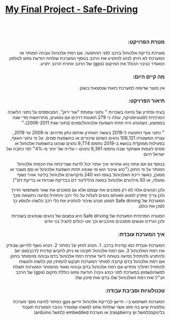 <h1><b><u>My Final Project - Safe-Driving</u></b></h1>
</br>
</br>
<div dir="rtl">
 <h3><b>מטרת הפרויקט:</b></h3>
מערכת בדיקת אלכוהול ברכב לפני ההתנעה.
אם רמת אלכוהול גובהה המותר אז המערכת לא תיתן לנהג להתניע את הרכב
בנוסף המערכת שולחת הודעת sms לטלפון המוגדר כגיבוי הכולל את המיקום (gps) 
של הרכב 
אחרת הרכב יתניע.
<h3><b>מה קיים היום:</b></h3> 
אין מוצר שדומה למערכת כזאת שנמצאת בשוק

 <h3><b>תיאור הפרויקט:</b></h3> 

בעיה ופתרון של נהיגה בשכרות 
״ נתוני עמותת “אור ירוק”, המבוססים על נתוני הלשכה המרכזית לסטטיסטיקה, עולה כי
279 תאונות דרכים עם נפגעים, מתרחשות מדי שנה בממוצע, כשהנהג היה תחת השפעת אלכוהול/סמים (נתוני שנת 2006-2011).״

״ נתוני אגף התנועה ל-2019 בעשור האחרון ואיתם נתון מדהים: מ-2009 עד 2019, עצרה המשטרה 106,121 נהגים כשהם שיכורים או בהשפעת סמים.
על פי נתוני האגף, בפעילות ממוקדת בנושא ב-2019 נתפסו 9,774 נהגים שנהגו בהשפעת אלכוהול או סמים לעומת אשתקד שבה נתפסו 9,361 נהגים – עלייה של יותר מ-4%״ לפי כתבה של ישראל היום


בנוסף גם אם אתה נהג אחראי איך אתה יכול לדעת שצריכתה את הכמות אלכוהול המותר על פי החוק (״נהג שיכור הוא מי שנוהג תחת השפעת אלכוהול או סם משכר או מסוכן, כאשר ריכוז האלכוהול בגופו הוא 240 מיקרוגרם אלכוהול בליטר אוויר נשוף ומעלה, או 50 מיליגרם אלכוהול במאה מיליליטר דם בבדיקת שכרות או בדיקת דם״)

ולכן הנהגים אלה לא רק מסכנים את עצמם אלא גם מסכנים את שאר משתמשי הדרך 
ולכן צריך פתרון למנוע מאותם נהגים לעלות על כלי רכב והתחיל נסיעה 
כתוצאה מכך המערכת של Safe driving תמנע מנהג שיכור להתניע את כלי רכב כלשהו
ולנוסע כך לסכן את כולם.

המטרה המרכזית המערכת של Safe driving היא צמצום של נהגים שנוהגים בשכרות ולכן הורדנו אנשים מסוכנים מהכביש וכך אנו יכולים להציל בני אדם

  <h3><b>איך המערכת עובדת:</b></h3>
המערכת עובדת כמו קודנית ברכב.
1.	הנהג לוחץ על כפתור 
2.	הנהג נושף לחיישן שבודק את רמת האלכוהול
3.	 אם רמת אלכוהול תקינה אז ניתן להקיש קודנית לרכב(אם יש) ולהתניע ולהתחיל נסיעה בטוחה ליעד
אחרת רמת אלכוהול בדם גבוהה מהמותר בחוק 
אם רמת אלכוהול בדם קרובה למותר המערכת תבקש להמתין זמן כלשהו ולעשות להתחיל תהליך מחדש 
אם רמת אלכוהול בדם גבוהה מאוד מהמותר המערכת תשלח למשהו(שמוזן במערכת לפני כנהג גיבוי) הודעת sms כוללת מיקום (gps) של הרכב הנ״ל ואת רמת האלכוהול שלו בדם ואת סיכון שלו 

 <h3><b>טכנולוגיות וסביבת עבודה:</b></h3>
המערכת תשתמש ב-: 
חיישן לבדיקת אלכוהול
חיישן gps
כפתור לחיצה
מסך 
מערכת טלפונית שיש בה sim אשר שולחת sms למשהו שמוגדר כגיבוי 
המערכת תעבוד בלינוקס(למשל raspberry pi) או 
מערכת embedded (למשל arduino)

 </div>
